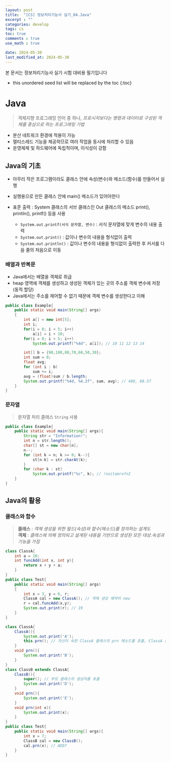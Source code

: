 ```yaml
---
layout: post
title:  "[CS] 정보처리기능사 실기_04.Java"
excerpt : ""
categories: develop
tags: cs
toc: true
comments : true
use_math : true

date: 2024-05-30
last_modified_at: 2024-05-30
---
```

> <span style="font-size: 80%">
본 문서는 정보처리기능사 실기 시험 대비용 필기입니다 </span>

<!--more-->

* this unordered seed list will be replaced by the toc
{:toc}

# Java
> 객체지향 프로그래밍 언어 중 하나, *프로시저보다는 명령과 데이터로 구성된 객체를 중심으로 하는 프로그래밍 기법*

- 분산 네트워크 환경에 적용이 가능
- 멀티스레드 기능을 제공하므로 여러 작업을 동시에 처리할 수 있음
- 운영체제 및 하드웨어에 독립적이며, 이식성이 강함

## Java의 기초
- 아무리 작은 프로그램이라도 클래스 안에 속성(변수)와 메소드(함수)를 만들어서 실행
- 실행용으로 만든 클래스 안에 main() 메소드가 있어야한다

- 표준 출력 : System 클래스의 서브 클래스인 Out 클래스의 메소드 print(), printIn(), printf() 등을 사용
  - `System.out.printf(서식 문자열, 변수)` : 서식 문자열에 맞게 변수의 내용 출력
  - `System.out.print()` : 값이나 변수의 내용을 형식없이 출력
  - `System.out.println()` : 값이나 변수의 내용을 형식없이 출력한 후 커서를 다음 줄의 처음으로 이동 

### 배열과 반복문
- Java에서는 배열을 객체로 취급
- heap 영역에 객체를 생성하고 생성된 객체가 있는 곳의 주소를 객체 변수에 저장(동적 할당)
- Java에서는 주소를 제어할 수 없기 때문에 객체 변수를 생성한다고 이해

```java
public class Example{
    public static void main(String[] args)
    {
        int a[] = new int[5];
        int i;
        for(i = 0; i < 5; i++)
            a[i] = i + 10;
        for(i = 0; i < 5; i++)
            System.out.printf("%4d", a[i]); // 10 11 12 13 14

        int[] b = {90,100,80,70,60,50,30};
        int sum = 0;
        float avg;
        for (int i : b)
            sum += i;
        avg = (float)sum / b.length;
        System.out.printf("%4d, %4.2f", sum, avg); // 480, 68.57
    }
}
```

### 문자열
> 문자열 처리 클래스 `String` 사용

```java
public class Example{
    public static void main(String[] args){
        String str = "Information!";
        int n = str.length();
        char[] st = new char[n];
        n--;
        for (int k = n; k >= 0; k--){
            st[n-k] = str.charAt(k);
        }
        for (char k : st)
            System.out.printf("%c", k); // !noitamrofnI
    }
}
```

## Java의 활용
### 클래스와 함수
> **클래스** : *객체 생성을 위한 필드(속성)와 함수(메소드)를 정의하는 설계도*   
> **객체** : *클래스에 의해 정의되고 설계된 내용을 기반으로 생성된 모든 대상.속성과 기능을 가짐*

```java
class ClassA{
    int a = 10;
    int funcAdd(int x, int y){
        return x + y + a;
    }
}
public class Test{
    public static void main(String[] args)
    {
        int x = 3, y = 6, r;
        ClassA cal = new ClassA(); // 객체 생성 예약어 new
        r = cal.funcAdd(x,y);
        System.out.print(r); // 19
    }
}
```

```java
class ClassA{
    ClassA(){
        System.out.print('A');
        this.prn(); // 자신이 속한 ClassA 클래스의 prn 메소드를 호출, ClassA 클래스의 prn() 메소드는 ClassB 클래스의 prn() 메소드에 의해 재정의 됨
    }
    void prn(){
        System.out.print('B');
    }
}
class ClassB extends ClassA{
    ClassB(){
        super(); // 부모 클래스의 생성자를 호출
        System.out.print('D');
    }
    void prn(){
        System.out.print('E');
    }
    void prn(int x){
        System.out.print(x);
    }
}
public class Test{
    public static void main(String[] args){
        int x = 7;
        ClassB cal = new ClassB();
        cal.prn(x); // AED7
    }
}

```